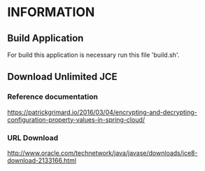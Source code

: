 # INFORMATION

## Build Application

For build this application is necessary run this file 'build.sh'.

## Download Unlimited JCE

### Reference documentation 
https://patrickgrimard.io/2016/03/04/encrypting-and-decrypting-configuration-property-values-in-spring-cloud/

### URL Download
http://www.oracle.com/technetwork/java/javase/downloads/jce8-download-2133166.html
